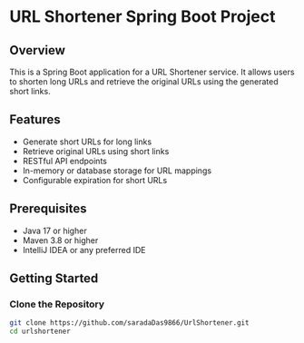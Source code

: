 # URL Shortener Spring Boot Project

## Overview
This is a Spring Boot application for a URL Shortener service. It allows users to shorten long URLs and retrieve the original URLs using the generated short links.

## Features
- Generate short URLs for long links
- Retrieve original URLs using short links
- RESTful API endpoints
- In-memory or database storage for URL mappings
- Configurable expiration for short URLs

## Prerequisites
- Java 17 or higher
- Maven 3.8 or higher
- IntelliJ IDEA or any preferred IDE

## Getting Started

### Clone the Repository
```bash
git clone https://github.com/saradaDas9866/UrlShortener.git
cd urlshortener